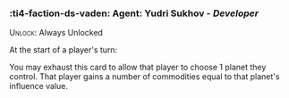 ### :ti4-faction-ds-vaden: **Agent**: Yudri Sukhov - _Developer_

<span style="font-variant:small-caps;">Unlock</span>: Always Unlocked

At the start of a player's turn:

You may exhaust this card to allow that player to choose 1 planet they control. That player gains a number of commodities equal to that planet's influence value.
